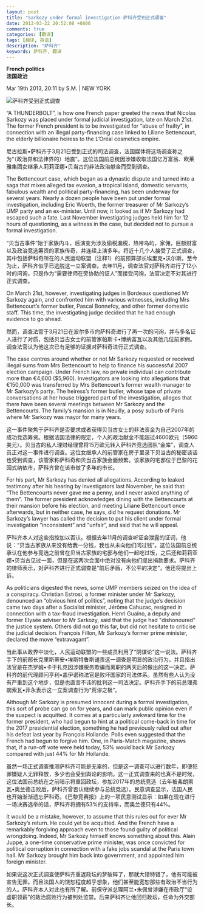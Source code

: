 ```yaml
---
layout: post
title: "Sarkozy under formal investigation-萨科齐受到正式调查"
date: 2013-03-22 20:52:08 +0800
comments: true
categories: [翻译]
tags: [翻译, 英语]
description: "萨科齐" 
keywords: 萨科齐, 翻译
---
```


**French politics**  
**法国政治**

Mar 19th 2013, 20:11 by S.M. | NEW YORK 

![萨科齐受到正式调查](http://cdn.static-economist.com/sites/default/files/imagecache/full-width/images/2013/03/blogs/charlemagne/20130323_eup504.jpg)

<!--more-->

“A THUNDERBOLT”, is how one French paper greeted the news that Nicolas Sarkozy was placed under formal judicial investigation, late on March 21st. The former French president is to be investigated for “abuse of frailty”, in connection with an illegal party-financing case linked to Liliane Bettencourt, the elderly billionaire heiress to the L’Oréal cosmetics empire.

尼古拉斯•萨科齐于3月21日受到正式的司法调查，法国媒体将这场调查称之为“（政治界和法律界的）地震”。这位法国前总统因涉嫌收取法国亿万富翁、欧莱雅集团女继承人莉莉亚娜•贝当古的非法政治献金而受到调查。

The Bettencourt case, which began as a dynastic dispute and turned into a saga that mixes alleged tax evasion, a tropical island, domestic servants, fabulous wealth and political party-financing, has been underway for several years. Nearly a dozen people have been put under formal investigation, including Eric Woerth, the former treasurer of Mr Sarkozy’s UMP party and an ex-minister. Until now, it looked as if Mr Sarkozy had escaped such a fate. Last November investigating judges held him for 12 hours of questioning, as a witness in the case, but decided not to pursue a formal investigation.

“贝当古事件”始于家族内斗，后演变为涉及偷税漏税，热带岛屿，家佣，巨额财富以及政治竞选筹资的家族传奇，并连续上演多年。将近十几个人接受了正式调查，其中包括萨科奇所在的人民运动联盟（注释1）的前预算部长埃里克•沃尔斯。至今为止，萨科齐似乎已逃脱这一立案调查。去年11月，调查法官对萨科齐进行了12小时的问询，只是作为“需要律师在旁协助的证人”而接受问询，法官决定不对其进行正式调查。

On March 21st, however, investigating judges in Bordeaux questioned Mr Sarkozy again, and confronted him with various witnesses, including Mrs Bettencourt’s former butler, Pascal Bonnefoy, and other former domestic staff. This time, the investigating judge decided that he had enough evidence to go ahead.

然而，调查法官于3月21日在波尔多市向萨科奇进行了再一次的问询，并与多名证人进行了对质，包括贝当古女士的前管家帕斯卡•博纳富瓦以及其他几位前家佣。调查法官认为他这次已有足够的证据对萨科奇进行正式调查。

The case centres around whether or not Mr Sarkozy requested or received illegal sums from Mrs Bettencourt to help to finance his successful 2007 election campaign. Under French law, no private individual can contribute more than €4,600 ($5,960). Investigators are looking into allegations that €150,000 was transferred by Mrs Bettencourt’s former wealth manager to Mr Sarkozy’s party. The heiress’s former butler, whose tape of private conversations at her house triggered part of the investigation, alleges that there have been several meetings between Mr Sarkozy and the Bettencourts. The family’s mansion is in Neuilly, a posy suburb of Paris where Mr Sarkozy was mayor for many years.

这一事件聚焦于萨科齐是否要求或者获得贝当古女士的非法资金为自己2007年的成功竞选筹资。根据法国法律的规定，个人的政治献金不能超过4600欧元（5960美元）。贝当古的私人理财经理曾将15万欧元转入萨科齐竞选团队“金库”，调查人员正对这一事件进行调查。这位女继承人的前管家在房子里录下贝当古的秘密谈话也受到调查，该管家称萨科奇和贝当古家族会面频繁。该家族的宅邸位于巴黎的花园式纳依市，萨科齐曾在该市做了多年的市长。

For his part, Mr Sarkozy has denied all allegations. According to leaked testimony after his hearing by investigators last November, he said that: “The Bettencourts never gave me a penny, and I never asked anything of them”. The former president acknowledges dining with the Bettencourts at their mansion before his election, and meeting Liliane Bettencourt once afterwards, but in neither case, he says, did he request donations. Mr Sarkozy’s lawyer has called the decision to put his client under formal investigation “inconsistent” and “unfair”, and said that he will appeal.

萨科齐本人对这些指控加以否认。根据去年11月的调查听证会泄露的证词，他说：“贝当古家族从来没有给我一分钱，我也从未向他们问过钱”。这位法国前总统承认在他参与竞选之前曾在贝当古家族的宅邸与他们一起吃过饭，之后还和莉莉亚娜•贝当古见过一面，但是在这两次会面中绝对没有向他们提出捐款要求。萨科齐的律师表示，对萨科齐进行正式调查是“前后矛盾，不公平的决定”，他还将提出上诉。

As politicians digested the news, some UMP members seized on the idea of a conspiracy. Christian Estrosi, a former minister under Mr Sarkozy, denounced an “obvious hint of politics”, noting that the judge’s decision came two days after a Socialist minister, Jérôme Cahuzac, resigned in connection with a tax-fraud investigation. Henri Guaino, a deputy and former Elysée adviser to Mr Sarkozy, said that the judge had "dishonoured" the justice system. Others did not go this far, but did not hesitate to criticise the judicial decision. François Fillon, Mr Sarkozy’s former prime minister, declared the move “extravagant”.

当此事从政界中淡化，人民运动联盟的一些成员利用了“阴谋论”这一说法。萨科齐手下的前部长克里斯蒂安•埃斯特鲁斯谴责这一调查是明显的政治行为，并且指出法官是在杰罗姆•卡于扎克因涉嫌税务欺骗而离职的两天后的做出的这一决定。萨科齐的前代理顾问亨利•盖伊诺称法官是败坏国家的司法体系。虽然有些人认为没有严重到这个地步，但是也直言不讳的批判这一司法决定。萨科齐手下的前总理弗朗索瓦•菲永表示这一立案调查行为“荒谬之极”。

Although Mr Sarkozy is presumed innocent during a formal investigation, this sort of probe can go on for years, and can mark public opinion even if the suspect is acquitted. It comes at a particularly awkward time for the former president, who had begun to hint at a political come-back in time for the 2017 presidential election, something he had previously ruled out after his defeat last year by François Hollande. Polls even suggested that the French had begun to forgive him. One, in Paris-Match magazine, shows that, if a run-off vote were held today, 53% would back Mr Sarkozy compared with just 44% for Mr Hollande.

虽然一场正式调查推测萨科齐可能是无辜的，但是这一调查可以进行数年，即便犯罪嫌疑人无罪释放，多少也会受到舆论的影响。这一正式调查来的也真不是时候，这位法国前总统在之前暗示将重回政坛，参加2017年的总统竞选（去年被弗朗索瓦•奥兰德击败后，萨科齐曾否认继续参与总统竞选）。民意调查显示，法国人民也开始渐渐遗忘萨科奇。《巴黎竞赛报》上的一项民意测试显示：如果在现在进行一场决赛选举的话，萨科齐将拥有53%的支持率，而奥兰德只有44%。

It would be a mistake, however, to assume that this rules out for ever Mr Sarkozy’s return. He could yet be acquitted. And the French have a remarkably forgiving approach even to those found guilty of political wrongdoing. Indeed, Mr Sarkozy himself knows something about this. Alain Juppé, a one-time conservative prime minister, was once convicted for political corruption in connection with a fake jobs scandal at the Paris town hall. Mr Sarkozy brought him back into government, and appointed him foreign minister.

如果说这次正式调查使萨科齐重返政坛的梦破碎了，那就大错特错了，他有可能被宣告无罪。而且法国人的饶恕程度超乎想象，他们甚至能宽恕那些有政治不当行为的人。萨科齐本人对此也有所了解。前保守派总理阿兰•朱佩曾涉嫌在市政厅“设虚职领薪”的政治腐败行为被判处监禁。后来萨科齐让他回归政坛，任命为外交部长。
